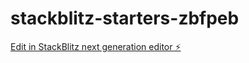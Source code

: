 # stackblitz-starters-zbfpeb

[Edit in StackBlitz next generation editor ⚡️](https://stackblitz.com/~/github.com/LuisGonzalesVentura/stackblitz-starters-zbfpeb)